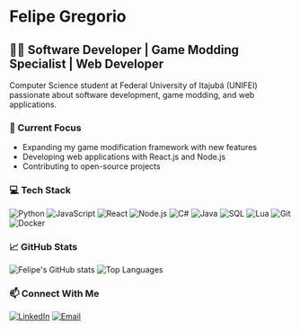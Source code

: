 # Felipe Gregorio

## 👨‍💻 Software Developer | Game Modding Specialist | Web Developer

Computer Science student at Federal University of Itajubá (UNIFEI) passionate about software development, game modding, and web applications.

### 🔭 Current Focus
- Expanding my game modification framework with new features
- Developing web applications with React.js and Node.js
- Contributing to open-source projects

### 💻 Tech Stack
![Python](https://img.shields.io/badge/-Python-3776AB?style=flat&logo=python&logoColor=white)
![JavaScript](https://img.shields.io/badge/-JavaScript-F7DF1E?style=flat&logo=javascript&logoColor=black)
![React](https://img.shields.io/badge/-React-61DAFB?style=flat&logo=react&logoColor=black)
![Node.js](https://img.shields.io/badge/-Node.js-339933?style=flat&logo=node.js&logoColor=white)
![C#](https://img.shields.io/badge/-C%23-239120?style=flat&logo=c-sharp&logoColor=white)
![Java](https://img.shields.io/badge/-Java-007396?style=flat&logo=java&logoColor=white)
![SQL](https://img.shields.io/badge/-SQL-4479A1?style=flat&logo=postgresql&logoColor=white)
![Lua](https://img.shields.io/badge/-Lua-2C2D72?style=flat&logo=lua&logoColor=white)
![Git](https://img.shields.io/badge/-Git-F05032?style=flat&logo=git&logoColor=white)
![Docker](https://img.shields.io/badge/-Docker-2496ED?style=flat&logo=docker&logoColor=white)

### 📈 GitHub Stats
![Felipe's GitHub stats](https://github-readme-stats.vercel.app/api?username=flp-gregorio&show_icons=true&theme=radical)
![Top Languages](https://github-readme-stats.vercel.app/api/top-langs/?username=flp-gregorio&layout=compact&theme=radical&hide=shaderlab,hlsl,shell)

### 📫 Connect With Me
[![LinkedIn](https://img.shields.io/badge/-LinkedIn-0077B5?style=flat&logo=linkedin)](https://www.linkedin.com/in/felipe-gregorio-85bb4b1a2)
[![Email](https://img.shields.io/badge/-Email-D14836?style=flat&logo=gmail&logoColor=white)](mailto:felipealvesgregorio01@gmail.com)
